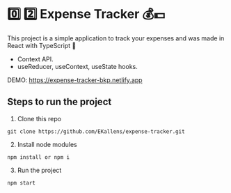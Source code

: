 # :zero: :two: Expense Tracker 💰:dollar:

This project is a simple application to track your expenses and was made in React with TypeScript 🚀

- Context API.
- useReducer, useContext, useState hooks.

DEMO: https://expense-tracker-bkp.netlify.app

## Steps to run the project

1. Clone this repo
```
git clone https://github.com/EKallens/expense-tracker.git
```
2. Install node modules
```
npm install or npm i
```
3. Run the project
```
npm start
```
